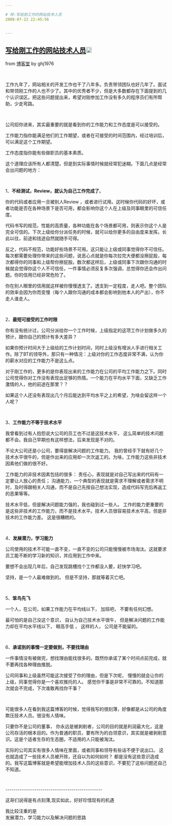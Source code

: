 ```yaml
---

# 转:写给刚工作的网站技术人员
2008-07-22 22:45:56


---
```



<h2 class="entry-title"><a target=_blank class="entry-title-link" target="_blank" href="http://blog.joycode.com/ghj/archive/2008/07/22/115197.aspx">写给刚工作的网站技术人员<img src="http://www.google.com/reader/ui/2412528845-go-to.gif" class="entry-title-go-to" alt="" width="18" height="18"></a></h2><div class="entry-author"><span class="entry-source-title-parent">from <a target=_blank href="http://www.google.com/reader/view/feed/http%3A%2F%2Fblog.joycode.com%2FMainFeed.aspx" class="entry-source-title" target="_blank">博客堂</a></span> by <span class="entry-author-name">ghj1976</span></div><p>&nbsp;</p>
<p>工作九年了，网站相关的开发工作也干了八年多。负责带领团队也好几年了。面试和带领刚工作的人也不少了。其中的优秀者不少，但是大多数都存在下面提到的几个认识误区。把这些问题提出来，希望对刚参加工作没有多久的程序员们有所帮助，少走弯路。</p>
<p>&nbsp;</p>
<p>公司招你进来，其实最重要的就是看到你的工作能力和工作态度是可以接受的。</p>
<p>工作能力指你能满足他们的工作期望，或者在可接受的时间范围内，经过培训后，可以满足这个工作期望。</p>
<p>工作态度指你能有些做职员的基本素质。</p>
<p>这个道理应该所有人都清楚。但是到实际事情时候就经常犯迷糊。下面几点是经常会出问题的地方：</p>
<p>&nbsp;</p>
<p>1、<span style="font-weight: bold;">不经测试，Review，就认为自己工作完成了</span>。</p>
<p>你的代码或者应用一旦被别人Review ，或者进行试用。这时候你代码的好坏，或者功能是否在各种场景下是否可用，都会影响你这个人在上级及同事眼里的可信任度。</p>
<p>代码书写的规范，性能的高质量，各种功能在各个场景都可用，则表示你这个人是完全可信的。下次上级给你分派任务的时候，就可以给你更多的自由度来发挥。长此以往，前途和钱途自然就随手可得。</p>
<p>反之，代码不规范，功能好些场景不可用。这只能让上级或同事觉得你不可信任。每次都需要处理你带来的这些问题，说恶心点就是你每次拉完大便都没擦屁股，每次都得你的同事和上级帮你擦屁股。数次都这样后，上级或同事下次跟你沟通的时候就会觉得你这个人不可信任，一件事情必须反复多次强调，总觉得你还会作出问题。你的信用已经非常危险了。</p>
<p>你在别人眼里的信用就这样被你慢慢透支了。透支到一定程度，走人吧。整个团队的效率会因为你而变慢（每个人跟你沟通的成本都会影响到他本人的产出），你不走人谁走人。</p>
<p>&nbsp;</p>
<p>2、<span style="font-weight: bold;">最短可接受的工作时限</span></p>
<p>你有没有统计过，公司分派给你一个工作时候，上级指定的这项工作计划做多久的预计，跟你自己的预计有多大差异？</p>
<p>如果你预计时间大于上级给的工作计划时间，同时上级没有增派人手进行相关工作。除了BT的领导外，那只有一种情况：上级对你的工作态度非常不满，认为你的薪水对应的工作能力不是这么点。</p>
<p>对于刚工作的，更多的是你表现出来的工作能力在公司的平均工作能力之下。同时公司觉得你对工作没有表现出足够的热情。一个能力在平均水平下面，又缺乏工作激情的人，他的前途在那里？？ </p>
<p>如果这个人还没有表现出几个月后能达到平均水平之上的希望，为啥会留这样一个人呢？</p>
<p>&nbsp;</p>
<p>3、<span style="font-weight: bold;">工作能力不等于技术水平</span></p>
<p>我曾看到过有人抱怨说大公司的员工也不过是这技术水平， 这么简单的技术问题都不会。我自己早期也有这样想法，后来发现是不对的。</p>
<p>不论大公司还是小公司，要得是解决问题的工作能力。 我的曾经手下就有好几个技术水平很牛的，但是作出来的应用却一次次返工的。为啥，工作能力这些非技术因素他们做的很不好。</p>
<p>工作能力的非技术因素包括的很多： 责任心，表现就是对自己写出来的代码有一定要让人放心的责任； 沟通能力，一个典型的表现就是需求不理解或者需求不明时，及时得跟相关人沟通，而不是自己先按自己想法实现，造成代码写完后再返工的恶果等等。 </p>
<p>技术水平低，但是解决问题能力强的，我也碰到过一些人。 工作的能力更重要的是这些非技术的工作能力，而不是技术水平。技术人员很容易技术水平高，但是非技术的工作能力差。 这是很糟糕的。</p>
<p>&nbsp;</p>
<p>4、<span style="font-weight: bold;">发展潜力，学习能力</span></p>
<p>公司使用的技术不可能一直不变，一直不变的公司只能慢慢被市场淘汰。这就要求员工能不断的学习新的知识，并应用到工作中来。</p>
<p>要想不会出现几年后，自己发现跳槽找个工作都没人要，赶快学习吧。</p>
<p>坚持，是一个人最难做到的。 但是不坚持，那就等着灭亡吧。</p>
<p>&nbsp;</p>
<p>5、<span style="font-weight: bold;">笨鸟先飞</span></p>
<p>一个人，在公司，如果工作能力在平均线以下， 加班吧， 不要有任何幻想。</p>
<p>最可怕的是自己没这个意识， 自认为自己技术水平很牛， 但是解决问题的工作能力却在平均水平线以下， 眼高手低 ， 这样的人， 公司是不能留的。</p>
<p>&nbsp;</p>
<p>6、<span style="font-weight: bold;">承诺到的事情一定要做到，不要找理由</span></p>
<p>一件事情没有被做完，想找理由能找很多的。既然你承诺了某个时间点前完成，就不要再找各种理由推脱。</p>
<p>公司同事和上级虽然可能这次接受了你的理由，但是下次呢， 慢慢的就会让你的上级，同事觉得你是一个喜欢推托的人。 感觉你干事是非常不可靠的。不知道那次就会不完成，下次谁敢再找你干事？</p>
<p>&nbsp;</p>
<p>可能很多人在看到我这篇博客的时候，觉得我写的很刻薄，好像都是从公司的角度欺压技术人员。很没有人情味。</p>
<p>只要你不是公司的董事， 你永远是被剥削者，公司的目的就是利润最大化，这是公司存活的根本目的。作为普通的职员，要有所为的白领意识，其实就是被剥削意识。这是个适者生存的生态圈，不适用的人只能被淘汰。</p>
<p>实际的公司其实有很多人情味在里面，或者同事和领导有些话不便于说出口。 这也就造成了一些技术人员被开除，还自以为如何如何？ 都是没有这些意识造成的。我写这篇博客就是希望能增加技术人员的这些意识，不要犯了这些问题还自己不知道。</p>
<p><br />
</p>
<p>-----------------------------------------------</p>
<p>这哥们说得是有点刻薄,现实如此，好好珍惜现有的机遇</p>
<p>我比较注重的是<br />
发展潜力，学习能力以及解决问题的思路<br />
</p>
